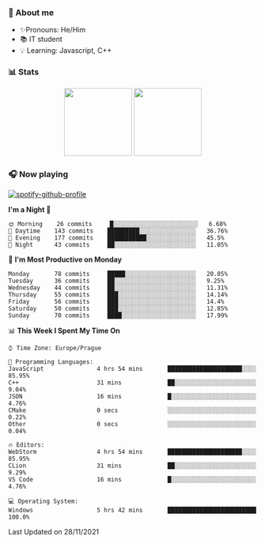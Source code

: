 ### 👋 About me

- ✨Pronouns: He/Him
- 📚 IT student
- 💡 Learning: Javascript, C++

### 📊 Stats
<p align="center">
  <img height="137px" src="https://github-readme-stats-ashy-seven.vercel.app/api?username=Nanoslav&count_private=true&theme=dark&show_icons=true" />
  <img height="137px" src="https://github-readme-stats-ashy-seven.vercel.app/api/top-langs?username=Nanoslav&count_private=true&layout=compact&theme=dark" />
</p>

### 🎧 Now playing
[![spotify-github-profile](https://spotify-github-profile.vercel.app/api/view?uid=g509347fts6blldcmm8uxhzib&cover_image=true&theme=novatorem)](https://spotify-github-profile.vercel.app/api/view?uid=g509347fts6blldcmm8uxhzib&redirect=true)

<!--START_SECTION:waka-->
**I'm a Night 🦉** 

```text
🌞 Morning    26 commits     █░░░░░░░░░░░░░░░░░░░░░░░░   6.68% 
🌆 Daytime    143 commits    █████████░░░░░░░░░░░░░░░░   36.76% 
🌃 Evening    177 commits    ███████████░░░░░░░░░░░░░░   45.5% 
🌙 Night      43 commits     ██░░░░░░░░░░░░░░░░░░░░░░░   11.05%

```
📅 **I'm Most Productive on Monday** 

```text
Monday       78 commits     █████░░░░░░░░░░░░░░░░░░░░   20.05% 
Tuesday      36 commits     ██░░░░░░░░░░░░░░░░░░░░░░░   9.25% 
Wednesday    44 commits     ██░░░░░░░░░░░░░░░░░░░░░░░   11.31% 
Thursday     55 commits     ███░░░░░░░░░░░░░░░░░░░░░░   14.14% 
Friday       56 commits     ███░░░░░░░░░░░░░░░░░░░░░░   14.4% 
Saturday     50 commits     ███░░░░░░░░░░░░░░░░░░░░░░   12.85% 
Sunday       70 commits     ████░░░░░░░░░░░░░░░░░░░░░   17.99%

```


📊 **This Week I Spent My Time On** 

```text
⌚︎ Time Zone: Europe/Prague

💬 Programming Languages: 
JavaScript               4 hrs 54 mins       █████████████████████░░░░   85.95% 
C++                      31 mins             ██░░░░░░░░░░░░░░░░░░░░░░░   9.04% 
JSON                     16 mins             █░░░░░░░░░░░░░░░░░░░░░░░░   4.76% 
CMake                    0 secs              ░░░░░░░░░░░░░░░░░░░░░░░░░   0.22% 
Other                    0 secs              ░░░░░░░░░░░░░░░░░░░░░░░░░   0.04%

🔥 Editors: 
WebStorm                 4 hrs 54 mins       █████████████████████░░░░   85.95% 
CLion                    31 mins             ██░░░░░░░░░░░░░░░░░░░░░░░   9.29% 
VS Code                  16 mins             █░░░░░░░░░░░░░░░░░░░░░░░░   4.76%

💻 Operating System: 
Windows                  5 hrs 42 mins       █████████████████████████   100.0%

```


 Last Updated on 28/11/2021
<!--END_SECTION:waka-->

<!--
**Nanoslav/Nanoslav** is a ✨ _special_ ✨ repository because its `README.md` (this file) appears on your GitHub profile.

Here are some ideas to get you started:

- 🔭 I’m currently working on ...
- 🌱 I’m currently learning ...
- 👯 I’m looking to collaborate on ...
- 🤔 I’m looking for help with ...
- 💬 Ask me about ...
- 📫 How to reach me: ...
- 😄 Pronouns: ...
- ⚡ Fun fact: ...
-->
